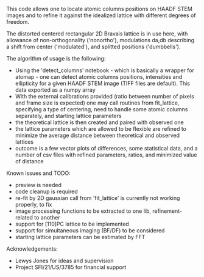 This code allows one to locate atomic columns positions on HAADF STEM images and to refine it against the idealized lattice with different degrees of freedom.

The distorted centered rectangular 2D Bravais lattice is in use here, with allowance of non-orthogonality ('nonortho'), modulations da,db describing a shift from center ('modulated'), and splitted positions ('dumbbells').

The algorithm of usage is the following:
 - Using the 'detect_columns' notebook - which is basically a wrapper for atomap - one can detect atomic columns positions, intensities and ellipticity for a given HAADF STEM image (TIFF files are default). This data exported as a numpy array
 - With the external calibrations provided (ratio between number of pixels and frame size is expected) one may call routines from fit_lattice, specifying a type of centering, need to handle some atomic columns separately, and starting lattice parameters
 - the theoretical lattice is then created and paired with observed one
 - the lattice parameters which are allowed to be flexible are refined to minimize the average distance between theoretical and observed lattices
 - outcome is a few vector plots of differences, some statistical data, and a number of csv files with refined parameters, ratios, and minimized value of distance

Known issues and TODO:

 - preview is needed
 - code cleanup is required
 - re-fit by 2D gaussian call from 'fit_lattice' is currently not working properly, to fix
 - image processing functions to be extracted to one lib, refinement-related to another
 - support for [110]PC lattice to be implemented
 - support for simultaneous imaging (BF/DF) to be considered
 - starting lattice parameters can be estimated by FFT

Acknowledgements:
 - Lewys Jones for ideas and supervision
 - Project SFI/21/US/3785 for financial support

